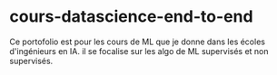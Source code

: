 # cours-datascience-end-to-end
Ce portofolio est pour les cours de ML que je donne dans les écoles d'ingénieurs en IA. il se focalise sur les algo de ML supervisés et non supervisés. 
